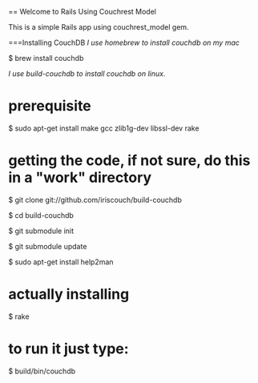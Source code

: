 == Welcome to Rails Using Couchrest Model


This is a simple Rails app using couchrest_model gem.



===Installing CouchDB
_I use homebrew to install couchdb on my mac_

$ brew install couchdb
  
_I use build-couchdb to install couchdb on linux._

# prerequisite
$ sudo apt-get install make gcc zlib1g-dev libssl-dev rake

# getting the code, if not sure, do this in a "work" directory

$ git clone git://github.com/iriscouch/build-couchdb

$ cd build-couchdb

$ git submodule init

$ git submodule update

$ sudo apt-get install help2man

# actually installing

$ rake

# to run it just type:

$ build/bin/couchdb

